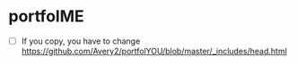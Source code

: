 <h1>portfolME</h1>

- [ ] If you copy, you have to change https://github.com/Avery2/portfolYOU/blob/master/_includes/head.html
